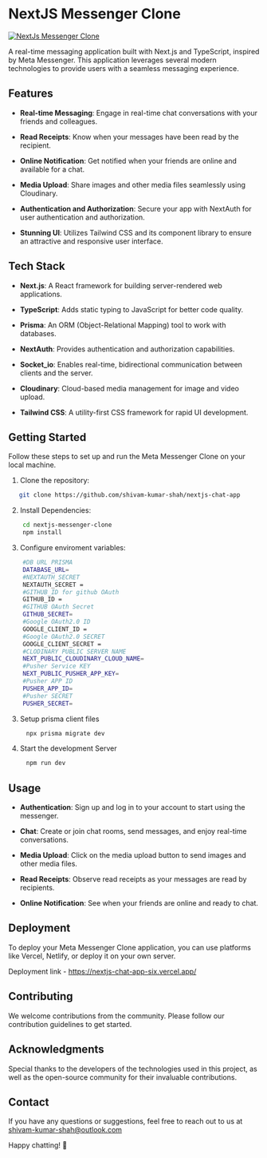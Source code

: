 # NextJS Messenger Clone

[![NextJs Messenger Clone](https://github.com/shivam-kumar-shah/nextjs-chat-app/assets/98466713/2276a818-915c-4e60-b787-fe51f8b13a1d)](https://nextjs-chat-app-six.vercel.app/)


A real-time messaging application built with Next.js and TypeScript, inspired by Meta Messenger. This application leverages several modern technologies to provide users with a seamless messaging experience.

## Features

* **Real-time Messaging**: Engage in real-time chat conversations with your friends and colleagues.

* **Read Receipts**: Know when your messages have been read by the recipient.

* **Online Notification**: Get notified when your friends are online and available for a chat.

* **Media Upload**: Share images and other media files seamlessly using Cloudinary.

* **Authentication and Authorization**: Secure your app with NextAuth for user authentication and authorization.

* **Stunning UI**: Utilizes Tailwind CSS and its component library to ensure an attractive and responsive user interface.

## Tech Stack

* **Next.js**: A React framework for building server-rendered web applications.

* **TypeScript**: Adds static typing to JavaScript for better code quality.

* **Prisma**: An ORM (Object-Relational Mapping) tool to work with databases.

* **NextAuth**: Provides authentication and authorization capabilities.

* **Socket_io**: Enables real-time, bidirectional communication between clients and the server.

* **Cloudinary**: Cloud-based media management for image and video upload.

* **Tailwind CSS**: A utility-first CSS framework for rapid UI development.

## Getting Started

Follow these steps to set up and run the Meta Messenger Clone on your local machine.

1. Clone the repository:

   

```bash
   git clone https://github.com/shivam-kumar-shah/nextjs-chat-app
```

2. Install Dependencies:    

```bash
    cd nextjs-messenger-clone
    npm install
```

3. Configure enviroment variables:

```bash
    #DB URL PRISMA
    DATABASE_URL=
    #NEXTAUTH_SECRET
    NEXTAUTH_SECRET =
    #GITHUB_ID for github OAuth 
    GITHUB_ID = 
    #GITHUB OAuth Secret
    GITHUB_SECRET=
    #Google OAuth2.0 ID
    GOOGLE_CLIENT_ID =
    #Google OAuth2.0 SECRET
    GOOGLE_CLIENT_SECRET =
    #CLODINARY PUBLIC SERVER NAME
    NEXT_PUBLIC_CLOUDINARY_CLOUD_NAME=
    #Pusher Service KEY
    NEXT_PUBLIC_PUSHER_APP_KEY=
    #Pusher APP ID
    PUSHER_APP_ID=
    #Pusher SECRET
    PUSHER_SECRET=
```

3. Setup prisma client files
 

```bash
     npx prisma migrate dev
 ```

4. Start the development Server
 

```bash
     npm run dev
 ```

## Usage

* **Authentication**: Sign up and log in to your account to start using the messenger.

* **Chat**: Create or join chat rooms, send messages, and enjoy real-time conversations.

* **Media Upload**: Click on the media upload button to send images and other media files.

* **Read Receipts**: Observe read receipts as your messages are read by recipients.

* **Online Notification**: See when your friends are online and ready to chat.

## Deployment

To deploy your Meta Messenger Clone application, you can use platforms like Vercel, Netlify, or deploy it on your own server.

Deployment link - https://nextjs-chat-app-six.vercel.app/

## Contributing

We welcome contributions from the community. Please follow our contribution guidelines to get started.

## Acknowledgments

Special thanks to the developers of the technologies used in this project, as well as the open-source community for their invaluable contributions.

## Contact

If you have any questions or suggestions, feel free to reach out to us at shivam-kumar-shah@outlook.com

Happy chatting! 🚀

 
